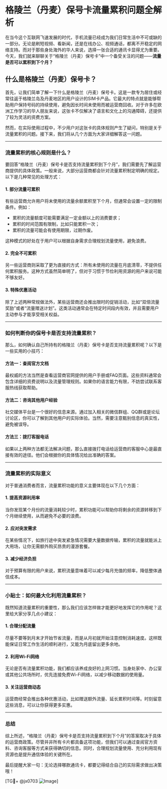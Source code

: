 # 格陵兰（丹麦）保号卡流量累积问题全解析

在当今这个互联网飞速发展的时代，手机流量已经成为我们日常生活中不可或缺的一部分。无论是刷短视频、看新闻，还是在线办公、视频通话，都离不开稳定的网络支持。而对于那些身处海外的华人来说，选择一张合适的通讯卡显得尤为重要。今天，我们就来聊聊关于“格陵兰（丹麦）保号卡”中一个备受关注的问题——**流量是否可以累积到下个月？**

## 什么是格陵兰（丹麦）保号卡？

首先，让我们简单了解一下什么是格陵兰（丹麦）保号卡。这是一款专为居住或经常往返于格陵兰岛及丹麦地区的用户设计的SIM卡产品。它最大的特点就是能够帮助用户保持号码的持续使用，避免因长时间未使用而被运营商回收。对于许多在欧洲工作学习的华人朋友来说，这张卡不仅解决了语言和文化上的沟通障碍，还提供了较为灵活的资费方案。

然而，在实际使用过程中，不少用户对这张卡的具体规则产生了疑问，特别是关于流量累积的问题。接下来，我们将从几个方面为大家详细解答这一问题。

---

### 流量累积的核心规则是什么？

要回答“格陵兰（丹麦）保号卡是否支持流量累积到下个月”，我们需要先了解运营商提供的具体政策。一般来说，大部分运营商都会针对流量累积制定明确的规定。以下是几种常见的处理方式：

#### 1. **部分流量可累积**
有些运营商允许用户将未使用的流量余额累积至下个月，但通常会设置一定的限制条件。例如：
- 累积的流量额度可能需要满足一定金额以上的消费要求；
- 累积的时间范围有限制，比如只能累积一次；
- 累积的流量可能会有使用期限，过期作废。

这种模式的好处在于用户可以根据自身需求合理规划流量使用，避免浪费。

#### 2. **完全不可累积**
另一些运营商则采取了更为直接的方式：所有未使用的流量在月底清零，不提供任何累积服务。这种方式虽然简单明了，但对于习惯于节俭利用资源的用户来说可能不够友好。

#### 3. **特殊优惠活动**
除了上述两种常规做法外，某些运营商还会推出限时的促销活动，比如“双倍流量奖励”或者“流量赠送计划”。这类活动通常会在特定时间段内有效，并且需要用户主动参与才能享受相关权益。

---

### 如何判断你的保号卡是否支持流量累积？

那么，如何确认自己所持有的格陵兰（丹麦）保号卡是否支持流量累积呢？以下是一些实用的小技巧：

#### 方法一：查阅官方文档
最权威的方法当然是查看运营商官网提供的用户手册或FAQ页面。这些资料通常会包含详细的资费说明以及流量管理规则。如果你的语言能力有限，不妨尝试联系客服热线获取帮助。

#### 方法二：咨询其他用户经验
社交媒体平台是一个很好的信息来源。通过加入相关的微信群组、QQ群或是论坛讨论区，你可以了解到其他用户的实际体验。当然，需要注意甄别信息的真实性，避免被误导。

#### 方法三：拨打客服电话
如果以上两种方法都无法解决问题，那么直接拨打电话给运营商的客服中心是最直接有效的途径。他们会根据你的具体情况给出准确的答案。

---

### 流量累积的实际意义

对于普通消费者而言，流量累积功能的意义主要体现在以下几个方面：

#### 1. 提高资源利用率
当你发现某个月份的流量消耗较少时，累积功能可以帮助你将剩余的资源转移到下个月继续使用，从而避免不必要的浪费。

#### 2. 应对突发需求
在某些情况下，如旅行途中突发紧急情况需要大量数据传输，累积的流量就能派上大用场，让你无需额外购买昂贵的漫游套餐。

#### 3. 减少经济负担
对于预算有限的用户来说，累积流量意味着可以减少每月充值的频率，降低整体通信成本。

---

### 小贴士：如何最大化利用流量累积？

既然知道流量累积的重要性，那么我们应该怎样做才能更好地发挥它的作用呢？这里给大家分享几点小建议：

#### 1. 合理分配流量
尽量不要等到月末才开始节省流量，而是从月初就开始注意控制消耗速度。这样既能保证日常工作生活的顺利进行，又能为月底留出更多余地。

#### 2. 利用Wi-Fi网络
无论是否有流量累积功能，我们都应该养成良好的上网习惯。当身处家中、办公室或其他公共场所时，优先连接免费Wi-Fi网络，以减少移动数据的使用量。

#### 3. 关注运营商动态
运营商经常会推出各种优惠活动，比如赠送额外流量、延长累积时间等。时刻留意这些消息，可以让你获得更多实惠。

---

### 总结

综上所述，“格陵兰（丹麦）保号卡是否支持流量累积到下个月”的答案取决于具体的运营商政策。尽管并非所有卡片都具备这项功能，但我们可以通过查阅官方资料、咨询客服等方式来获得确切的信息。同时，合理规划流量使用、充分利用现有资源也是提升通信体验的关键所在。

最后提醒大家一句：无论选择哪款通讯卡，都要记得结合自己的实际需求做出决策哦！

[TG💪+ @jx0703 ![Image](https://github.com/user-attachments/assets/dbca1d08-cadb-493c-b0ec-ad6f7a83f270)]